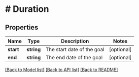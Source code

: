 # # Duration

## Properties

Name | Type | Description | Notes
------------ | ------------- | ------------- | -------------
**start** | **string** | The start date of the goal | [optional]
**end** | **string** | The end date of the goal | [optional]

[[Back to Model list]](../../README.md#models) [[Back to API list]](../../README.md#endpoints) [[Back to README]](../../README.md)
